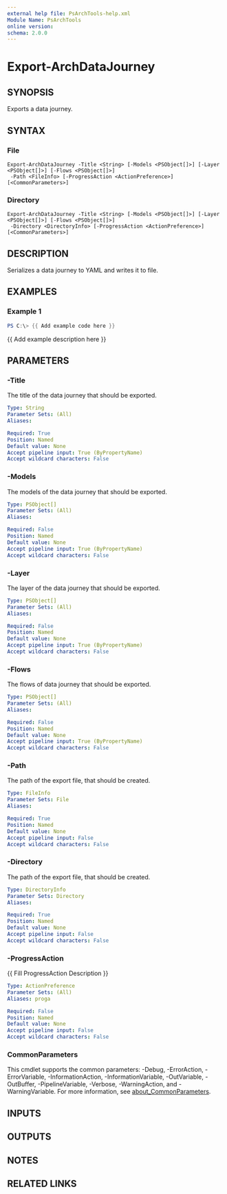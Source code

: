 ```yaml
---
external help file: PsArchTools-help.xml
Module Name: PsArchTools
online version:
schema: 2.0.0
---
```


# Export-ArchDataJourney

## SYNOPSIS
Exports a data journey.

## SYNTAX

### File
```
Export-ArchDataJourney -Title <String> [-Models <PSObject[]>] [-Layer <PSObject[]>] [-Flows <PSObject[]>]
 -Path <FileInfo> [-ProgressAction <ActionPreference>] [<CommonParameters>]
```

### Directory
```
Export-ArchDataJourney -Title <String> [-Models <PSObject[]>] [-Layer <PSObject[]>] [-Flows <PSObject[]>]
 -Directory <DirectoryInfo> [-ProgressAction <ActionPreference>] [<CommonParameters>]
```

## DESCRIPTION
Serializes a data journey to YAML and writes it to file.

## EXAMPLES

### Example 1
```powershell
PS C:\> {{ Add example code here }}
```

{{ Add example description here }}

## PARAMETERS

### -Title
The title of the data journey that should be exported.

```yaml
Type: String
Parameter Sets: (All)
Aliases:

Required: True
Position: Named
Default value: None
Accept pipeline input: True (ByPropertyName)
Accept wildcard characters: False
```

### -Models
The models of the data journey that should be exported.

```yaml
Type: PSObject[]
Parameter Sets: (All)
Aliases:

Required: False
Position: Named
Default value: None
Accept pipeline input: True (ByPropertyName)
Accept wildcard characters: False
```

### -Layer
The layer of the data journey that should be exported.

```yaml
Type: PSObject[]
Parameter Sets: (All)
Aliases:

Required: False
Position: Named
Default value: None
Accept pipeline input: True (ByPropertyName)
Accept wildcard characters: False
```

### -Flows
The flows of data journey that should be exported.

```yaml
Type: PSObject[]
Parameter Sets: (All)
Aliases:

Required: False
Position: Named
Default value: None
Accept pipeline input: True (ByPropertyName)
Accept wildcard characters: False
```

### -Path
The path of the export file, that should be created.

```yaml
Type: FileInfo
Parameter Sets: File
Aliases:

Required: True
Position: Named
Default value: None
Accept pipeline input: False
Accept wildcard characters: False
```

### -Directory
The path of the export file, that should be created.

```yaml
Type: DirectoryInfo
Parameter Sets: Directory
Aliases:

Required: True
Position: Named
Default value: None
Accept pipeline input: False
Accept wildcard characters: False
```

### -ProgressAction
{{ Fill ProgressAction Description }}

```yaml
Type: ActionPreference
Parameter Sets: (All)
Aliases: proga

Required: False
Position: Named
Default value: None
Accept pipeline input: False
Accept wildcard characters: False
```

### CommonParameters
This cmdlet supports the common parameters: -Debug, -ErrorAction, -ErrorVariable, -InformationAction, -InformationVariable, -OutVariable, -OutBuffer, -PipelineVariable, -Verbose, -WarningAction, and -WarningVariable. For more information, see [about_CommonParameters](http://go.microsoft.com/fwlink/?LinkID=113216).

## INPUTS

## OUTPUTS

## NOTES

## RELATED LINKS
